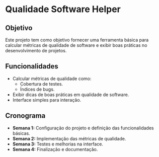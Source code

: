 
# Qualidade Software Helper

## Objetivo
Este projeto tem como objetivo fornecer uma ferramenta básica para calcular métricas de qualidade de software e exibir boas práticas no desenvolvimento de projetos.

## Funcionalidades
- Calcular métricas de qualidade como:
  - Cobertura de testes.
  - Índices de bugs.
- Exibir dicas de boas práticas em qualidade de software.
- Interface simples para interação.

## Cronograma
- **Semana 1:** Configuração do projeto e definição das funcionalidades básicas.
- **Semana 2:** Implementação das métricas de qualidade.
- **Semana 3:** Testes e melhorias na interface.
- **Semana 4:** Finalização e documentação.
